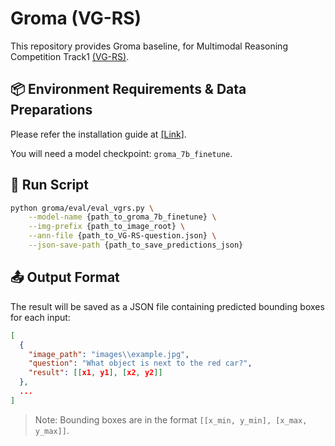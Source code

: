 # Groma (VG-RS)

This repository provides Groma baseline, for Multimodal Reasoning Competition Track1 [(VG-RS)](https://eval.ai/web/challenges/challenge-page/2552/overview).


## 📦 Environment Requirements & Data Preparations

Please refer the installation guide at [[Link]](https://github.com/FoundationVision/Groma).

You will need a model checkpoint: `groma_7b_finetune`. 


## 🚀 Run Script

```bash
python groma/eval/eval_vgrs.py \
    --model-name {path_to_groma_7b_finetune} \
    --img-prefix {path_to_image_root} \
    --ann-file {path_to_VG-RS-question.json} \
    --json-save-path {path_to_save_predictions_json}
```


## 📤 Output Format

The result will be saved as a JSON file containing predicted bounding boxes for each input:

```json
[
  {
    "image_path": "images\\example.jpg",
    "question": "What object is next to the red car?",
    "result": [[x1, y1], [x2, y2]]
  },
  ...
]
```

> Note: Bounding boxes are in the format `[[x_min, y_min], [x_max, y_max]]`.
